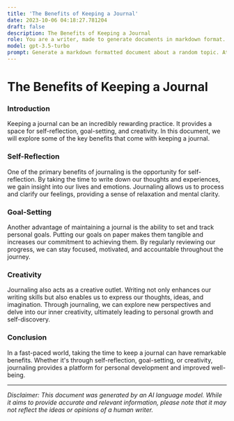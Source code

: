```yaml
---
title: 'The Benefits of Keeping a Journal'
date: 2023-10-06 04:18:27.781204
draft: false
description: The Benefits of Keeping a Journal
role: You are a writer, made to generate documents in markdown format. It is very important that all of the documents you generate are in valid markdown format.
model: gpt-3.5-turbo
prompt: Generate a markdown formatted document about a random topic. At the bottom, include a disclaimer explaining that the document was generated by you. The first line of the document should be the title. Make sure that the entire document is in proper markdown format, using a mix of various tags to make the document visually appealing.
---
```


# The Benefits of Keeping a Journal

### Introduction
Keeping a journal can be an incredibly rewarding practice. It provides a space for self-reflection, goal-setting, and creativity. In this document, we will explore some of the key benefits that come with keeping a journal.

### Self-Reflection
One of the primary benefits of journaling is the opportunity for self-reflection. By taking the time to write down our thoughts and experiences, we gain insight into our lives and emotions. Journaling allows us to process and clarify our feelings, providing a sense of relaxation and mental clarity.

### Goal-Setting
Another advantage of maintaining a journal is the ability to set and track personal goals. Putting our goals on paper makes them tangible and increases our commitment to achieving them. By regularly reviewing our progress, we can stay focused, motivated, and accountable throughout the journey.

### Creativity
Journaling also acts as a creative outlet. Writing not only enhances our writing skills but also enables us to express our thoughts, ideas, and imagination. Through journaling, we can explore new perspectives and delve into our inner creativity, ultimately leading to personal growth and self-discovery.

### Conclusion
In a fast-paced world, taking the time to keep a journal can have remarkable benefits. Whether it's through self-reflection, goal-setting, or creativity, journaling provides a platform for personal development and improved well-being.

---

*Disclaimer: This document was generated by an AI language model. While it aims to provide accurate and relevant information, please note that it may not reflect the ideas or opinions of a human writer.*